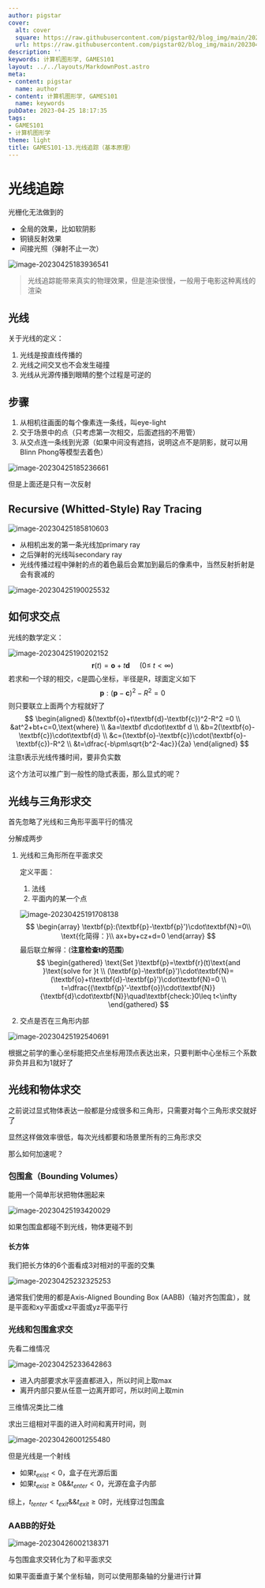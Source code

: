 ```yaml
---
author: pigstar
cover:
  alt: cover
  square: https://raw.githubusercontent.com/pigstar02/blog_img/main/202304141736721.png
  url: https://raw.githubusercontent.com/pigstar02/blog_img/main/202304141736721.png
description: ''
keywords: 计算机图形学, GAMES101
layout: ../../layouts/MarkdownPost.astro
meta:
- content: pigstar
  name: author
- content: 计算机图形学, GAMES101
  name: keywords
pubDate: 2023-04-25 18:17:35
tags:
- GAMES101
- 计算机图形学
theme: light
title: GAMES101-13.光线追踪（基本原理）
---
```


# 光线追踪

光栅化无法做到的

- 全局的效果，比如软阴影
- 铜镜反射效果
- 间接光照（弹射不止一次）

![image-20230425183936541](https://raw.githubusercontent.com/pigstar02/blog_img/main/202304251839571.png)

> 光线追踪能带来真实的物理效果，但是渲染很慢，一般用于电影这种离线的渲染

## 光线

关于光线的定义：

1. 光线是按直线传播的
2. 光线之间交叉也不会发生碰撞
3. 光线从光源传播到眼睛的整个过程是可逆的

## 步骤

1. 从相机往画面的每个像素连一条线，叫eye-light
2. 交于场景中的点（只考虑第一次相交，后面遮挡的不用管）
3. 从交点连一条线到光源（如果中间没有遮挡，说明这点不是阴影，就可以用Blinn Phong等模型去着色）

![image-20230425185236661](https://raw.githubusercontent.com/pigstar02/blog_img/main/202304251852692.png)

但是上面还是只有一次反射

## Recursive (Whitted-Style) Ray Tracing

![image-20230425185810603](https://raw.githubusercontent.com/pigstar02/blog_img/main/202304251858642.png)

- 从相机出发的第一条光线加primary ray
- 之后弹射的光线叫secondary ray
- 光线传播过程中弹射的点的着色最后会累加到最后的像素中，当然反射折射是会有衰减的

![image-20230425190025532](https://raw.githubusercontent.com/pigstar02/blog_img/main/202304251900583.png)

## 如何求交点

光线的数学定义：

![image-20230425190202152](https://raw.githubusercontent.com/pigstar02/blog_img/main/202304251902183.png)
$$
{\textbf{r}(t)=\textbf{o}+t\textbf{d}~~~~~(0\leq~t<\infty)}
$$
若求和一个球的相交，c是圆心坐标，半径是R，球面定义如下
$$
\textbf{p}:(\textbf{p}-\textbf{c})^2-R^2=0
$$
则只要联立上面两个方程就好了
$$
\begin{aligned}
&(\textbf{o}+t\textbf{d}-\textbf{c})^2-R^2 =0  \\
&at^2+bt+c=0,\text{where} \\
&a=\textbf d\cdot\textbf d \\
&b=2(\textbf{o}-\textbf{c})\cdot\textbf{d} \\
&c=(\textbf{o}-\textbf{c})\cdot(\textbf{o}-\textbf{c})-R^2 \\
&t=\dfrac{-b\pm\sqrt{b^2-4ac}}{2a}
\end{aligned}
$$
注意t表示光线传播时间，要非负实数

这个方法可以推广到一般性的隐式表面，那么显式的呢？

## 光线与三角形求交

首先忽略了光线和三角形平面平行的情况

分解成两步

1. 光线和三角形所在平面求交

   定义平面：

   1. 法线
   2. 平面内的某一个点

   ![image-20230425191708138](https://raw.githubusercontent.com/pigstar02/blog_img/main/202304251917175.png)
   $$
   \begin{array}
   \textbf{p}:(\textbf{p}-\textbf{p}')\cdot\textbf{N}=0\\
   \text{化简得：}\\
   ax+by+cz+d=0
   \end{array}
   $$
   最后联立解得：(**注意检查t的范围**)
   $$
   \begin{gathered}
   \text{Set }\textbf{p}=\textbf{r}(t)\text{and }\text{solve for }t \\
   (\textbf{p}-\textbf{p}')\cdot\textbf{N}=(\textbf{o}+t\textbf{d}-\textbf{p}')\cdot\textbf{N}=0 \\
   t=\dfrac{(\textbf{p}'-\textbf{o})\cdot\textbf{N}}{\textbf{d}\cdot\textbf{N}}\quad\textbf{check:}0\leq t<\infty 
   \end{gathered}
   $$

2. 交点是否在三角形内部

  ![image-20230425192540691](https://raw.githubusercontent.com/pigstar02/blog_img/main/202304251925726.png)

  根据之前学的重心坐标能把交点坐标用顶点表达出来，只要判断中心坐标三个系数非负并且和为1就好了

## 光线和物体求交

之前说过显式物体表达一般都是分成很多和三角形，只需要对每个三角形求交就好了

显然这样做效率很低，每次光线都要和场景里所有的三角形求交

那么如何加速呢？

### 包围盒（Bounding Volumes）

能用一个简单形状把物体圈起来

![image-20230425193420029](https://raw.githubusercontent.com/pigstar02/blog_img/main/202304251934075.png)

如果包围盒都碰不到光线，物体更碰不到

#### 长方体

我们把长方体的6个面看成3对相对的平面的交集

![image-20230425232325253](https://raw.githubusercontent.com/pigstar02/blog_img/main/202304252323300.png)

通常我们使用的都是Axis-Aligned Bounding Box (AABB)（轴对齐包围盒），就是平面和xy平面或xz平面或yz平面平行

### 光线和包围盒求交

先看二维情况

![image-20230425233642863](https://raw.githubusercontent.com/pigstar02/blog_img/main/202304252345618.png)

- 进入内部要求水平竖直都进入，所以时间上取max
- 离开内部只要从任意一边离开即可，所以时间上取min

三维情况类比二维

求出三组相对平面的进入时间和离开时间，则

![image-20230426001255480](https://raw.githubusercontent.com/pigstar02/blog_img/main/202304260012545.png)

但是光线是一个射线

- 如果$t_{exist} < 0$，盒子在光源后面
- 如果$t_{exist} \geq 0 \&\& t_{enter}<0$，光源在盒子内部

综上，$t_{tenter}<{t}_{exit}\&\&t_{exit} \geq0$时，光线穿过包围盒

### AABB的好处

![image-20230426002138371](https://raw.githubusercontent.com/pigstar02/blog_img/main/202304260021411.png)

与包围盒求交转化为了和平面求交

如果平面垂直于某个坐标轴，则可以使用那条轴的分量进行计算

